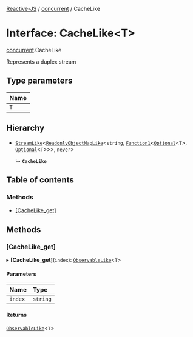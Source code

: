 [Reactive-JS](../README.md) / [concurrent](../modules/concurrent.md) / CacheLike

# Interface: CacheLike<T\>

[concurrent](../modules/concurrent.md).CacheLike

Represents a duplex stream

## Type parameters

| Name |
| :------ |
| `T` |

## Hierarchy

- [`StreamLike`](concurrent.StreamLike.md)<[`ReadonlyObjectMapLike`](../modules/collections.md#readonlyobjectmaplike)<`string`, [`Function1`](../modules/functions.md#function1)<[`Optional`](../modules/functions.md#optional)<`T`\>, [`Optional`](../modules/functions.md#optional)<`T`\>\>\>, `never`\>

  ↳ **`CacheLike`**

## Table of contents

### Methods

- [[CacheLike\_get]](concurrent.CacheLike.md#[cachelike_get])

## Methods

### [CacheLike\_get]

▸ **[CacheLike_get]**(`index`): [`ObservableLike`](concurrent.ObservableLike.md)<`T`\>

#### Parameters

| Name | Type |
| :------ | :------ |
| `index` | `string` |

#### Returns

[`ObservableLike`](concurrent.ObservableLike.md)<`T`\>
